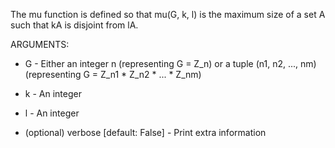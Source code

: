 The mu function is defined so that mu(G, k, l) is the maximum size of a set A such that kA is disjoint from lA.

ARGUMENTS:

* G - Either an integer n (representing G = Z_n) or a tuple (n1, n2, ..., nm) (representing G = Z_n1 * Z_n2 * ... * Z_nm)

* k - An integer

* l - An integer

* (optional) verbose [default: False] - Print extra information

